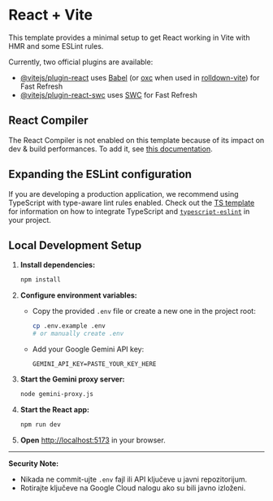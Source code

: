 # React + Vite

This template provides a minimal setup to get React working in Vite with HMR and some ESLint rules.

Currently, two official plugins are available:

- [@vitejs/plugin-react](https://github.com/vitejs/vite-plugin-react/blob/main/packages/plugin-react) uses [Babel](https://babeljs.io/) (or [oxc](https://oxc.rs) when used in [rolldown-vite](https://vite.dev/guide/rolldown)) for Fast Refresh
- [@vitejs/plugin-react-swc](https://github.com/vitejs/vite-plugin-react/blob/main/packages/plugin-react-swc) uses [SWC](https://swc.rs/) for Fast Refresh

## React Compiler

The React Compiler is not enabled on this template because of its impact on dev & build performances. To add it, see [this documentation](https://react.dev/learn/react-compiler/installation).

## Expanding the ESLint configuration

If you are developing a production application, we recommend using TypeScript with type-aware lint rules enabled. Check out the [TS template](https://github.com/vitejs/vite/tree/main/packages/create-vite/template-react-ts) for information on how to integrate TypeScript and [`typescript-eslint`](https://typescript-eslint.io) in your project.

## Local Development Setup

1. **Install dependencies:**
   ```sh
   npm install
   ```

2. **Configure environment variables:**
   - Copy the provided `.env` file or create a new one in the project root:
     ```sh
     cp .env.example .env
     # or manually create .env
     ```
   - Add your Google Gemini API key:
     ```env
     GEMINI_API_KEY=PASTE_YOUR_KEY_HERE
     ```

3. **Start the Gemini proxy server:**
   ```sh
   node gemini-proxy.js
   ```

4. **Start the React app:**
   ```sh
   npm run dev
   ```

5. **Open** [http://localhost:5173](http://localhost:5173) in your browser.

---

**Security Note:**
- Nikada ne commit-ujte `.env` fajl ili API ključeve u javni repozitorijum.
- Rotirajte ključeve na Google Cloud nalogu ako su bili javno izloženi.
